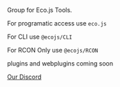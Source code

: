Group for Eco.js Tools.

For programatic access use `eco.js`

For CLI use `@ecojs/CLI`

For RCON Only use `@ecojs/RCON`

plugins and webplugins coming soon

[Our Discord](https://discord.gg/uzeWjVTPSQ)
